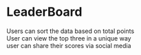 # LeaderBoard
Users can sort the data based on total points<br>
User can view the top three in a unique way<br>
user can share their scores via social media
